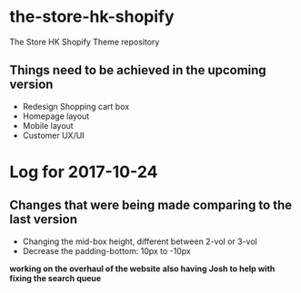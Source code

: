 # the-store-hk-shopify
The Store HK Shopify Theme repository

## Things need to be achieved in the upcoming version
* Redesign Shopping cart box
* Homepage layout
* Mobile layout
* Customer UX/UI


# Log for 2017-10-24
## Changes that were being made comparing to the last version
* Changing the mid-box height, different between 2-vol or 3-vol
* Decrease the padding-bottom: 10px to -10px


**working on the overhaul of the website**
**also having Josh to help with fixing the search queue**

